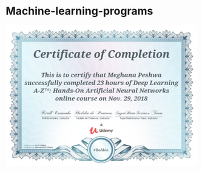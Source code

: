﻿# Machine-learning-programs
![Certificate](https://github.com/Meghana212/Machine-learning-programs/blob/master/certificate.PNG)
